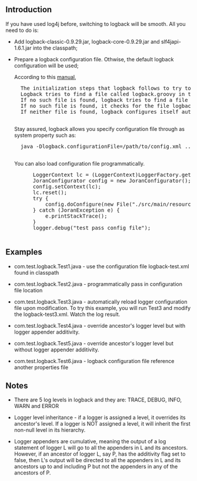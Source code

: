 ## Introduction 

If you have used log4j before, switching to logback will be smooth. 
All you need to do is:

* Add logback-classic-0.9.29.jar, logback-core-0.9.29.jar and slf4japi-1.6.1.jar into the classpath;
* Prepare a logback configuration file.  Othwise, the default logback configuration will be used;

   According to this [manual](http://logback.qos.ch/manual/configuration.html),
   <pre>
    The initialization steps that logback follows to try to configure itself:
    Logback tries to find a file called logback.groovy in the classpath.
    If no such file is found, logback tries to find a file called logback-test.xml in the classpath.
    If no such file is found, it checks for the file logback.xml in the classpath..
    If neither file is found, logback configures itself automatically using the BasicConfigurator which will cause logging output to be directed to the console.
   </pre>
   
   Stay assured, logback allows you specify configuration file through as system property such as:
   <pre>
    java -Dlogback.configurationFile=/path/to/config.xml ....
   </pre>
    
   You can also load configuration file programmatically. 
   <pre>
  	    LoggerContext lc = (LoggerContext)LoggerFactory.getILoggerFactory();
		JoranConfigurator config = new JoranConfigurator();
		config.setContext(lc);
		lc.reset();
		try {
			config.doConfigure(new File("./src/main/resources/logback-test2.xml"));
		} catch (JoranException e) {
			e.printStackTrace();
		}
		logger.debug("test pass config file"); 
   </pre> 


## Examples 

* com.test.logback.Test1.java - use the configuration file logback-test.xml found in classpath

* com.test.logback.Test2.java - programmatically pass in configuration file location 

* com.test.logback.Test3.java - automatically reload logger configuration file upon modification.
  To try this example, you will run Test3 and modify the logback-test3.xml. Watch the log result.
  
* com.test.logback.Test4.java - override ancestor's logger level but with logger appender additivity.

* com.test.logback.Test5.java - override ancestor's logger level but without logger appender additivity.

* com.test.logback.Test6.java - logback configuration file reference another properties file 
 


## Notes

* There are 5 log levels in logback and they are: TRACE, DEBUG, INFO, WARN and ERROR

* Logger level inheritance - if a logger is assigned a level, it overrides its ancestor's level. If a 
  logger is NOT assigned a level, it will inherit the first non-null level in its hierarchy.
  
* Logger appenders are cumulative, meaning the output of a log statement of logger L will go to all the appenders 
  in L and its ancestors. However, if an ancestor of logger L, say P, has the additivity flag
  set to false, then L's output will be directed to all the appenders in L and its ancestors 
  up to and including P but not the appenders in any of the ancestors of P.


